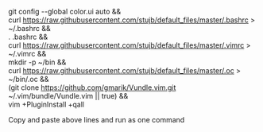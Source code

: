 git config --global color.ui auto && \
curl https://raw.githubusercontent.com/stujb/default_files/master/.bashrc > ~/.bashrc && \
. .bashrc && \
curl https://raw.githubusercontent.com/stujb/default_files/master/.vimrc > ~/.vimrc && \
mkdir -p ~/bin && \
curl https://raw.githubusercontent.com/stujb/default_files/master/.oc > ~/bin/.oc && \
(git clone https://github.com/gmarik/Vundle.vim.git ~/.vim/bundle/Vundle.vim || true) && \
vim +PluginInstall +qall

Copy and paste above lines and run as one command
